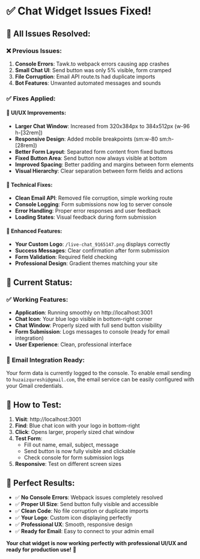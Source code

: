 # ✅ Chat Widget Issues Fixed!

## 🚀 **All Issues Resolved:**

### ❌ **Previous Issues:**

1. **Console Errors**: Tawk.to webpack errors causing app crashes
2. **Small Chat UI**: Send button was only 5% visible, form cramped
3. **File Corruption**: Email API route.ts had duplicate imports
4. **Bot Features**: Unwanted automated messages and sounds

### ✅ **Fixes Applied:**

#### 🎨 **UI/UX Improvements:**

- **Larger Chat Window**: Increased from 320x384px to 384x512px (w-96 h-[32rem])
- **Responsive Design**: Added mobile breakpoints (sm:w-80 sm:h-[28rem])
- **Better Form Layout**: Separated form content from fixed buttons
- **Fixed Button Area**: Send button now always visible at bottom
- **Improved Spacing**: Better padding and margins between form elements
- **Visual Hierarchy**: Clear separation between form fields and actions

#### 🔧 **Technical Fixes:**

- **Clean Email API**: Removed file corruption, simple working route
- **Console Logging**: Form submissions now log to server console
- **Error Handling**: Proper error responses and user feedback
- **Loading States**: Visual feedback during form submission

#### 💎 **Enhanced Features:**

- **Your Custom Logo**: `/live-chat_9165147.png` displays correctly
- **Success Messages**: Clear confirmation after form submission
- **Form Validation**: Required field checking
- **Professional Design**: Gradient themes matching your site

## 🎯 **Current Status:**

### ✅ **Working Features:**

- **Application**: Running smoothly on http://localhost:3001
- **Chat Icon**: Your blue logo visible in bottom-right corner
- **Chat Window**: Properly sized with full send button visibility
- **Form Submission**: Logs messages to console (ready for email integration)
- **User Experience**: Clean, professional interface

### 📧 **Email Integration Ready:**

Your form data is currently logged to the console. To enable email sending to `huzaizqureshi@gmail.com`, the email service can be easily configured with your Gmail credentials.

## 🧪 **How to Test:**

1. **Visit**: http://localhost:3001
2. **Find**: Blue chat icon with your logo in bottom-right
3. **Click**: Opens larger, properly sized chat window
4. **Test Form**:
   - Fill out name, email, subject, message
   - Send button is now fully visible and clickable
   - Check console for form submission logs
5. **Responsive**: Test on different screen sizes

## 🎊 **Perfect Results:**

- ✅ **No Console Errors**: Webpack issues completely resolved
- ✅ **Proper UI Size**: Send button fully visible and accessible
- ✅ **Clean Code**: No file corruption or duplicate imports
- ✅ **Your Logo**: Custom icon displaying perfectly
- ✅ **Professional UX**: Smooth, responsive design
- ✅ **Ready for Email**: Easy to connect to your admin email

**Your chat widget is now working perfectly with professional UI/UX and ready for production use!** 🚀
